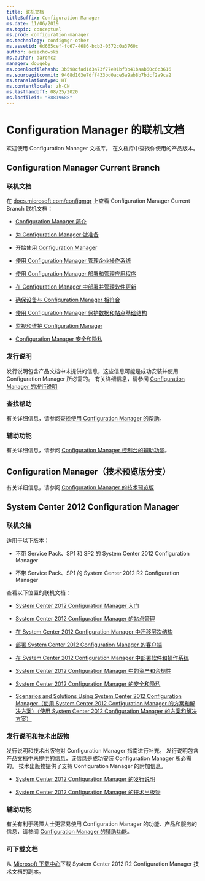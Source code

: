 ```yaml
---
title: 联机文档
titleSuffix: Configuration Manager
ms.date: 11/06/2019
ms.topic: conceptual
ms.prod: configuration-manager
ms.technology: configmgr-other
ms.assetid: 6d665cef-fc67-4686-bcb3-0572c0a3760c
author: aczechowski
ms.author: aaroncz
manager: dougeby
ms.openlocfilehash: 3b598cfad1d3a73f77e91bf3b41baab60c6c3616
ms.sourcegitcommit: 9408d103e7dff433bd0ace5a9ab8b7bdcf2a9ca2
ms.translationtype: HT
ms.contentlocale: zh-CN
ms.lasthandoff: 08/25/2020
ms.locfileid: "88819688"
---
```

# <a name="online-documentation-for-configuration-manager"></a>Configuration Manager 的联机文档

<!-- this article is a placeholder for the historical CHM file, or F1 help, as all the versions used the same FWLINK to get to help. Due to that, this file is used to help redirect the reader to the product they want help with -->

欢迎使用 Configuration Manager 文档库。 在文档库中查找你使用的产品版本。

## <a name="configuration-manager-current-branch"></a>Configuration Manager Current Branch

### <a name="online-documentation"></a>联机文档

在 [docs.microsoft.com/configmgr](/configmgr) 上查看 Configuration Manager Current Branch 联机文档：  

- [Configuration Manager 简介](../understand/introduction.md)  

- [为 Configuration Manager 做准备](../plan-design/get-ready.md)  

- [开始使用 Configuration Manager ](../servers/deploy/start-using.md)  

- [使用 Configuration Manager 管理企业操作系统](../../osd/understand/introduction-to-operating-system-deployment.md)  

- [使用 Configuration Manager 部署和管理应用程序](../../apps/deploy-use/deploy-applications.md)  

- [在 Configuration Manager 中部署并管理软件更新](../../sum/understand/software-updates-introduction.md)  

- [确保设备与 Configuration Manager 相符合](../../compliance/understand/ensure-device-compliance.md)  

- [使用 Configuration Manager 保护数据和站点基础结构](../../protect/understand/protect-data-and-site-infrastructure.md)  

- [监视和维护 Configuration Manager](../servers/manage/maintenance-tasks.md)  

- [Configuration Manager 安全和隐私](../plan-design/security/security-and-privacy.md)  

### <a name="release-notes"></a>发行说明

发行说明包含产品文档中未提供的信息，这些信息可能是成功安装并使用 Configuration Manager 所必需的。 有关详细信息，请参阅 [Configuration Manager 的发行说明](../servers/deploy/install/release-notes.md)  

### <a name="find-help"></a>查找帮助

有关详细信息，请参阅[查找使用 Configuration Manager 的帮助](../understand/find-help.md)。

### <a name="accessibility"></a>辅助功能

有关详细信息，请参阅 [Configuration Manager 控制台的辅助功能](../understand/accessibility-features.md)。

## <a name="configuration-manager-technical-preview-branch"></a>Configuration Manager（技术预览版分支）

有关详细信息，请参阅 [Configuration Manager 的技术预览版](../get-started/technical-preview.md)  

## <a name="system-center-2012-configuration-manager"></a>System Center 2012 Configuration Manager

### <a name="online-documentation"></a>联机文档

适用于以下版本：

- 不带 Service Pack、SP1 和 SP2 的 System Center 2012 Configuration Manager  

- 不带 Service Pack、SP1 的 System Center 2012 R2 Configuration Manager  

查看以下位置的联机文档：  

- [System Center 2012 Configuration Manager 入门](/previous-versions/system-center/system-center-2012-R2/gg682144\(v=technet.10\))  

- [System Center 2012 Configuration Manager 的站点管理](/previous-versions/system-center/system-center-2012-R2/gg681983\(v=technet.10\))  

- [在 System Center 2012 Configuration Manager 中迁移层次结构](/previous-versions/system-center/system-center-2012-R2/gg682006\(v=technet.10\))  

- [部署 System Center 2012 Configuration Manager 的客户端](/previous-versions/system-center/system-center-2012-R2/gg699391\(v=technet.10\))  

- [在 System Center 2012 Configuration Manager 中部署软件和操作系统](/previous-versions/system-center/system-center-2012-R2/gg699393\(v=technet.10\))  

- [System Center 2012 Configuration Manager 中的资产和合规性](/previous-versions/system-center/system-center-2012-R2/gg682029\(v=technet.10\))  

- [System Center 2012 Configuration Manager 的安全和隐私](/previous-versions/system-center/system-center-2012-R2/gg682033\(v=technet.10\))  

- [Scenarios and Solutions Using System Center 2012 Configuration Manager（使用 System Center 2012 Configuration Manager 的方案和解决方案）（使用 System Center 2012 Configuration Manager 的方案和解决方案）](/previous-versions/system-center/system-center-2012-R2/jj884163\(v=technet.10\))  

### <a name="release-notes-and-technical-publications"></a>发行说明和技术出版物

发行说明和技术出版物对 Configuration Manager 指南进行补充。 发行说明包含产品文档中未提供的信息，该信息是成功安装 Configuration Manager 所必需的。 技术出版物提供了支持 Configuration Manager 的附加信息。  

- [System Center 2012 Configuration Manager 的发行说明](/previous-versions/system-center/system-center-2012-R2/jj870706\(v=technet.10\))  

- [System Center 2012 Configuration Manager 的技术出版物](/previous-versions/system-center/system-center-2012-R2/hh531521\(v=technet.10\))  

### <a name="accessibility"></a>辅助功能

有关有利于残障人士更容易使用 Configuration Manager 的功能、产品和服务的信息，请参阅 [Configuration Manager 的辅助功能](/previous-versions/system-center/system-center-2012-R2/jj553406\(v=technet.10\))。

### <a name="downloadable-documentation"></a>可下载文档

从 [Microsoft 下载中心](https://www.microsoft.com/download/details.aspx?id=29256)下载 System Center 2012 R2 Configuration Manager 技术文档的副本。